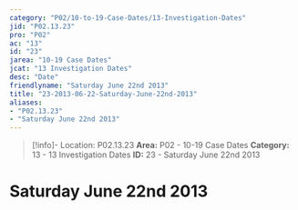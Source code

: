 ```yaml
---
category: "P02/10-to-19-Case-Dates/13-Investigation-Dates"
jid: "P02.13.23"
pro: "P02"
ac: "13"
id: "23"
jarea: "10-19 Case Dates"
jcat: "13 Investigation Dates"
desc: "Date"
friendlyname: "Saturday June 22nd 2013"
title: "23-2013-06-22-Saturday-June-22nd-2013"
aliases: 
- "P02.13.23"
- "Saturday June 22nd 2013"
---
```

>[!info]- Location: P02.13.23
>**Area:** P02 - 10-19 Case Dates
>**Category:** 13 - 13 Investigation Dates
>**ID:** 23 - Saturday June 22nd 2013

# Saturday June 22nd 2013